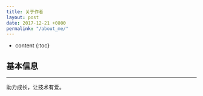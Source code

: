 ```yaml
---
title: 关于作者
layout: post
date: 2017-12-21 +0800
permalink: "/about_me/"
---
```


* content
{:toc}

## 基本信息
------
助力成长，让技术有爱。





